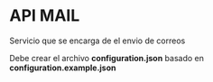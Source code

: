 # API MAIL

Servicio que se encarga de el envio de correos

Debe crear el archivo **configuration.json** basado en **configuration.example.json**
